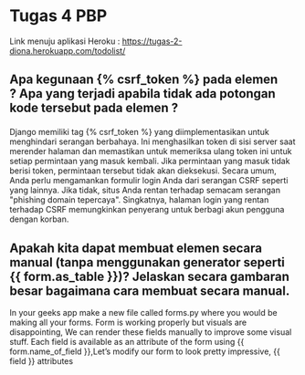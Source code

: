 # Tugas 4 PBP

Link menuju aplikasi Heroku : https://tugas-2-diona.herokuapp.com/todolist/

## Apa kegunaan {% csrf_token %} pada elemen <form>? Apa yang terjadi apabila tidak ada potongan kode tersebut pada elemen <form>?

Django memiliki tag {% csrf_token %} yang diimplementasikan untuk menghindari serangan berbahaya. Ini menghasilkan token di sisi server saat merender halaman dan memastikan untuk memeriksa ulang token ini untuk setiap permintaan yang masuk kembali. Jika permintaan yang masuk tidak berisi token, permintaan tersebut tidak akan dieksekusi. Secara umum, Anda perlu mengamankan formulir login Anda dari serangan CSRF seperti yang lainnya. Jika tidak, situs Anda rentan terhadap semacam serangan "phishing domain tepercaya". Singkatnya, halaman login yang rentan terhadap CSRF memungkinkan penyerang untuk berbagi akun pengguna dengan korban.

## Apakah kita dapat membuat elemen <form> secara manual (tanpa menggunakan generator seperti {{ form.as_table }})? Jelaskan secara gambaran besar bagaimana cara membuat <form> secara manual.

In your geeks app make a new file called forms.py where you would be making all your forms. Form is working properly but visuals are disappointing, We can render these fields manually to improve some visual stuff. Each field is available as an attribute of the form using {{ form.name_of_field }},Let’s modify our form to look pretty impressive, {{ field }} attributes
